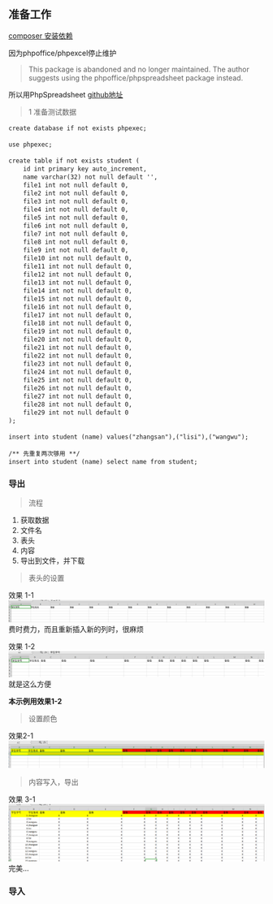 ## 准备工作

[composer 安装依赖](https://packagist.org/packages/phpoffice/phpspreadsheet)

因为phpoffice/phpexcel停止维护
> This package is abandoned and no longer maintained. The author suggests using the phpoffice/phpspreadsheet package instead.

所以用PhpSpreadsheet
[github地址](https://github.com/PHPOffice/PhpSpreadsheet)

> 1 准备测试数据

    create database if not exists phpexec;

    use phpexec;

    create table if not exists student (
        id int primary key auto_increment,
        name varchar(32) not null default '',
        file1 int not null default 0,
        file2 int not null default 0,
        file3 int not null default 0,
        file4 int not null default 0,
        file5 int not null default 0,
        file6 int not null default 0,
        file7 int not null default 0,
        file8 int not null default 0,
        file9 int not null default 0,
        file10 int not null default 0,
        file11 int not null default 0,
        file12 int not null default 0,
        file13 int not null default 0,
        file14 int not null default 0,
        file15 int not null default 0,
        file16 int not null default 0,
        file17 int not null default 0,
        file18 int not null default 0,
        file19 int not null default 0,
        file20 int not null default 0,
        file21 int not null default 0,
        file22 int not null default 0,
        file23 int not null default 0,
        file24 int not null default 0,
        file25 int not null default 0,
        file26 int not null default 0,
        file27 int not null default 0,
        file28 int not null default 0,
        file29 int not null default 0
    );
    
    insert into student (name) values("zhangsan"),("lisi"),("wangwu");
    
    /** 先重复两次够用 **/
    insert into student (name) select name from student; 
    
    
### 导出

> 流程

1. 获取数据
2. 文件名
3. 表头
4. 内容
5. 导出到文件，并下载

> 表头的设置

效果 1-1
![image](../../public/static/image/demo_phpexcel/header01.png)
费时费力，而且重新插入新的列时，很麻烦

效果 1-2
![image](../../public/static/image/demo_phpexcel/header02.png)
就是这么方便

**本示例用效果1-2**

> 设置颜色 

效果2-1 
![image](../../public/static/image/demo_phpexcel/color.png)

> 内容写入，导出

效果 3-1
![image](../../public/static/image/demo_phpexcel/end.png)
完美...


### 导入    